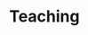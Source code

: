 ---
title: Teaching
summary: My courses
type: landing

cascade:
  - _target:
      kind: page
    params:
      show_breadcrumb: true

sections:
  - block: collection
    id: teaching
    content:
      title: Teaching
      text: I teach various courses in social, personality, and decision psychology. My goal is to make psychological theories **understandable, applicable, and – ideally – enjoyable**. All courses are designed and taught by me and can be **tailored to universities or organizations**. <p>
        <p> <a href="mailto:teaching@sebastiansiuda.com" style="display:inline-block; background-color:#4CAF50; color:white; padding:12px 24px; border-radius:6px; text-decoration:none; font-weight:bold; transition:background-color 0.3s ease;"> If you'd like to add a psychology course to your program, feel free to reach out </a> </p>
      filters:
        folders:
          - teaching
    design:
      view: article-grid
      columns: 2
---